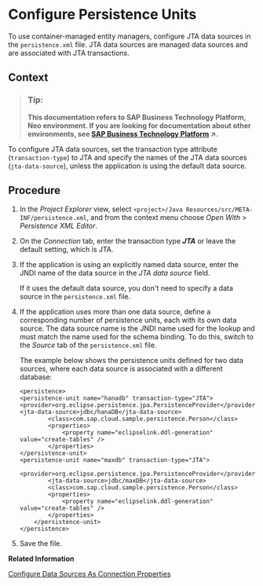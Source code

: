 <!-- loio4f035202395d410f93ae345ac02c60ce -->

# Configure Persistence Units

To use container-managed entity managers, configure JTA data sources in the `persistence.xml` file. JTA data sources are managed data sources and are associated with JTA transactions.



## Context

> ### Tip:  
> **This documentation refers to SAP Business Technology Platform, Neo environment. If you are looking for documentation about other environments, see [SAP Business Technology Platform](https://help.sap.com/viewer/65de2977205c403bbc107264b8eccf4b/Cloud/en-US/6a2c1ab5a31b4ed9a2ce17a5329e1dd8.html "SAP Business Technology Platform (SAP BTP) is an integrated offering comprised of four technology portfolios: database and data management, application development and integration, analytics, and intelligent technologies. The platform offers users the ability to turn data into business value, compose end-to-end business processes, and build and extend SAP applications quickly.") :arrow_upper_right:.**

To configure JTA data sources, set the transaction type attribute \(`transaction-type`\) to JTA and specify the names of the JTA data sources \(`jta-data-source`\), unless the application is using the default data source.



## Procedure

1.  In the *Project Explorer* view, select `<project>/Java Resources/src/META-INF/persistence.xml`, and from the context menu choose *Open With* \> *Persistence XML Editor*.

2.  On the *Connection* tab, enter the transaction type ***JTA*** or leave the default setting, which is JTA.

3.  If the application is using an explicitly named data source, enter the JNDI name of the data source in the *JTA data source* field.

    If it uses the default data source, you don't need to specify a data source in the `persistence.xml` file.

4.  If the application uses more than one data source, define a corresponding number of persistence units, each with its own data source. The data source name is the JNDI name used for the lookup and must match the name used for the schema binding. To do this, switch to the *Source* tab of the `persistence.xml` file.

    The example below shows the persistence units defined for two data sources, where each data source is associated with a different database:

    ```
    <persistence>
    <persistence-unit name="hanadb" transaction-type="JTA">
    <provider>org.eclipse.persistence.jpa.PersistenceProvider</provider>
    <jta-data-source>jdbc/hanaDB</jta-data-source>
            <class>com.sap.cloud.sample.persistence.Person</class>
            <properties>
                <property name="eclipselink.ddl-generation" value="create-tables" />
            </properties>
    </persistence-unit>
    <persistence-unit name="maxdb" transaction-type="JTA">
            <provider>org.eclipse.persistence.jpa.PersistenceProvider</provider>
            <jta-data-source>jdbc/maxDB</jta-data-source>
            <class>com.sap.cloud.sample.persistence.Person</class>
            <properties>
                <property name="eclipselink.ddl-generation" value="create-tables" />
            </properties>
        </persistence-unit>
    </persistence>
    
    ```

5.  Save the file.


**Related Information**  


[Configure Data Sources As Connection Properties](testing-on-the-local-runtime-bdf459e.md#loio73e8d4c514f14a399c25711dd43f6975 "To test an application on the local server, define any data sources the application uses as connection properties for the local database. You don't need to do this if the application uses the default data source.")

